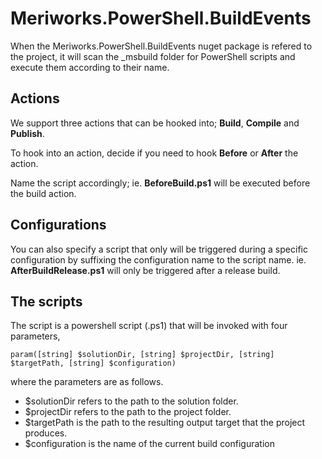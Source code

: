 ﻿# Meriworks.PowerShell.BuildEvents
When the Meriworks.PowerShell.BuildEvents nuget package is refered to the project, it will scan the _msbuild folder 
for PowerShell scripts and execute them according to their name.

## Actions
We support three actions that can be hooked into; **Build**, **Compile** and **Publish**. 

To hook into an action, decide if you need to hook **Before** or **After** the action.

Name the script accordingly; ie. **BeforeBuild.ps1** will be executed before the build action.

## Configurations
You can also specify a script that only will be triggered during a specific configuration by suffixing the configuration name to the script name.
ie. **AfterBuildRelease.ps1** will only be triggered after a release build. 

## The scripts
The script is a powershell script (.ps1) that will be invoked with four parameters,

    param([string] $solutionDir, [string] $projectDir, [string] $targetPath, [string] $configuration)

where the parameters are as follows.

* $solutionDir refers to the path to the solution folder.
* $projectDir refers to the path to the project folder.
* $targetPath is the path to the resulting output target that the project produces.
* $configuration is the name of the current build configuration

